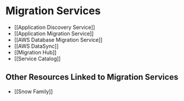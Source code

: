 # Migration Services

- [[Application Discovery Service]]
- [[Application Migration Service]]
- [[AWS Database Migration Service]]
- [[AWS DataSync]]
- [[Migration Hub]]
- [[Service Catalog]]


## Other Resources Linked to Migration Services
- [[Snow Family]]

